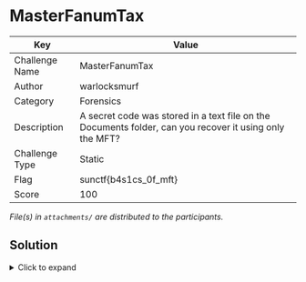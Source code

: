 # MasterFanumTax

| Key            | Value                                                                                |
|----------------|--------------------------------------------------------------------------------------|
| Challenge Name | MasterFanumTax                                                                       |
| Author         | warlocksmurf                                                                         |
| Category       | Forensics                                                                            |
| Description    | A secret code was stored in a text file on the Documents folder, can you recover it using only the MFT? |
| Challenge Type | Static                                                                               |
| Flag           | sunctf{b4s1cs_0f_mft}                                                                |
| Score          | 100                                                                                  |

*File(s) in `attachments/` are distributed to the participants.*

## Solution

<details>
<summary>Click to expand</summary>

Intended solution: Parse and analyze the MFT for .txt files in Documents folder, and carve the flag file using its offset.

```
➜ .\MFTECmd.exe -f 'C:\Users\ooiro\Documents\shared\Created Challlenges\SunwayCTF2024\Forensics\[easy] MasterFanumTax\$MFT' --de 114099
MFTECmd version 1.2.2.1

Author: Eric Zimmerman (saericzimmerman@gmail.com)
https://github.com/EricZimmerman/MFTECmd

Command line: -f C:\Users\ooiro\Documents\shared\Created Challlenges\SunwayCTF2024\Forensics\[easy] MasterFanumTax\$MFT --de 114099

Warning: Administrator privileges not found!

File type: Mft

Processed C:\Users\ooiro\Documents\shared\Created Challlenges\SunwayCTF2024\Forensics\[easy] MasterFanumTax\$MFT in 1.2572 seconds

C:\Users\ooiro\Documents\shared\Created Challlenges\SunwayCTF2024\Forensics\[easy] MasterFanumTax\$MFT: FILE records found: 114,161 (Free records: 6,614) File size: 118MB


Dumping details for file record with key 0001BDB3-00000004

Entry-seq #: 0x1BDB3-0x4, Offset: 0x6F6CC00, Flags: InUse, Log seq #: 0x162C7C19, Base Record entry-seq: 0x0-0x0
Reference count: 0x1, FixUp Data Expected: 05-00, FixUp Data Actual: 00-00 | 00-00 (FixUp OK: True)

**** STANDARD INFO ****
  Attribute #: 0x0, Size: 0x60, Content size: 0x48, Name size: 0x0, ContentOffset 0x18. Resident: True
  Flags: Archive, Max Version: 0x0, Flags 2: None, Class Id: 0x0, Owner Id: 0x0, Security Id: 0x751, Quota charged: 0x0, Update sequence #: 0x1AAFA28

  Created On:         2024-09-08 09:45:24.4321235
  Modified On:        2024-09-08 09:46:16.6508734
  Record Modified On: 2024-09-08 09:46:16.6508734
  Last Accessed On:   2024-09-08 09:46:17.6821033

**** FILE NAME ****
  Attribute #: 0x4, Size: 0x70, Content size: 0x52, Name size: 0x0, ContentOffset 0x18. Resident: True

  File name: flag.txt
  Flags: Archive, Name Type: DosWindows, Reparse Value: 0x0, Physical Size: 0x0, Logical Size: 0x0
  Parent Entry-seq #: 0xCCD2-0x3

  Created On:         2024-09-08 09:45:24.4321235
  Modified On:        2024-09-08 09:45:24.4321235
  Record Modified On: 2024-09-08 09:45:24.4321235
  Last Accessed On:   2024-09-08 09:45:24.4321235

**** OBJECT ID ****
  Attribute #: 0x5, Size: 0x28, Content size: 0x10, Name size: 0x0, ContentOffset 0x18. Resident: True

  Object Id:            82e9222e-6dc5-11ef-a309-000c29accac9
    Object Id MAC:        00:0c:29:ac:ca:c9
    Object Id Created On: 2024-09-08 09:34:14.4076334

  Birth Volume Id:      00000000-0000-0000-0000-000000000000

  Birth Object Id:      00000000-0000-0000-0000-000000000000
  Domain Id:            00000000-0000-0000-0000-000000000000

**** DATA ****
  Attribute #: 0x1, Size: 0x78, Content size: 0x5B, Name size: 0x0, ContentOffset 0x18. Resident: True

  Resident Data

  Data: 48-65-72-65-20-69-73-20-74-68-65-20-73-65-63-72-65-74-20-68-65-78-20-63-6F-64-65-3A-20-37-33-20-37-35-20-36-65-20-36-33-20-37-34-20-36-36-20-37-62-20-36-32-20-33-34-20-37-33-20-33-31-20-36-33-20-37-33-20-35-66-20-33-30-20-36-36-20-35-66-20-36-64-20-36-36-20-37-34-20-37-64

    ASCII:   Here is the secret hex code: 73 75 6e 63 74 66 7b 62 34 73 31 63 73 5f 30 66 5f 6d 66 74 7d
    UNICODE: ???????????????"?????????????????"??%?????"???
```

Unintended solution: Strings the MFT for the encoded flag.

</details>
